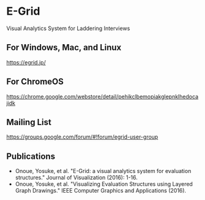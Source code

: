 # E-Grid

Visual Analytics System for Laddering Interviews

## For Windows, Mac, and Linux

https://egrid.jp/

## For ChromeOS

https://chrome.google.com/webstore/detail/pehikclbemopiakglepnklhedocajidk

## Mailing List

https://groups.google.com/forum/#!forum/egrid-user-group

## Publications

* Onoue, Yosuke, et al. "E-Grid: a visual analytics system for evaluation structures." Journal of Visualization (2016): 1-16.
* Onoue, Yosuke, et al. "Visualizing Evaluation Structures using Layered Graph Drawings." IEEE Computer Graphics and Applications (2016).
